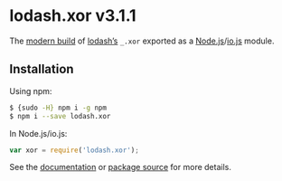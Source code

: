 # lodash.xor v3.1.1

The [modern build](https://github.com/lodash/lodash/wiki/Build-Differences) of [lodash’s](https://lodash.com/) `_.xor` exported as a [Node.js](http://nodejs.org/)/[io.js](https://iojs.org/) module.

## Installation

Using npm:

```bash
$ {sudo -H} npm i -g npm
$ npm i --save lodash.xor
```

In Node.js/io.js:

```js
var xor = require('lodash.xor');
```

See the [documentation](https://lodash.com/docs#xor) or [package source](https://github.com/lodash/lodash/blob/3.1.1-npm-packages/lodash.xor) for more details.
